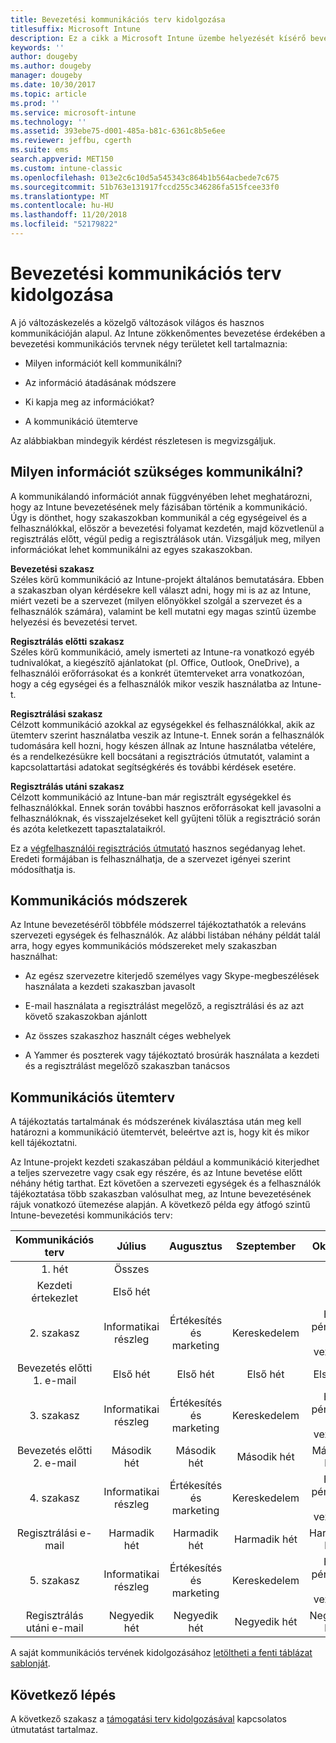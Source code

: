 ```yaml
---
title: Bevezetési kommunikációs terv kidolgozása
titlesuffix: Microsoft Intune
description: Ez a cikk a Microsoft Intune üzembe helyezését kísérő bevezetési kommunikációs terv kidolgozását segíti.
keywords: ''
author: dougeby
ms.author: dougeby
manager: dougeby
ms.date: 10/30/2017
ms.topic: article
ms.prod: ''
ms.service: microsoft-intune
ms.technology: ''
ms.assetid: 393ebe75-d001-485a-b81c-6361c8b5e6ee
ms.reviewer: jeffbu, cgerth
ms.suite: ems
search.appverid: MET150
ms.custom: intune-classic
ms.openlocfilehash: 013e2c6c10d5a545343c864b1b564acbede7c675
ms.sourcegitcommit: 51b763e131917fccd255c346286fa515fcee33f0
ms.translationtype: MT
ms.contentlocale: hu-HU
ms.lasthandoff: 11/20/2018
ms.locfileid: "52179822"
---
```

# <a name="develop-a-rollout-communication-plan"></a>Bevezetési kommunikációs terv kidolgozása

A jó változáskezelés a közelgő változások világos és hasznos kommunikációján alapul. Az Intune zökkenőmentes bevezetése érdekében a bevezetési kommunikációs tervnek négy területet kell tartalmaznia:

-   Milyen információt kell kommunikálni?

-   Az információ átadásának módszere

-   Ki kapja meg az információkat?

-   A kommunikáció ütemterve

Az alábbiakban mindegyik kérdést részletesen is megvizsgáljuk.

## <a name="what-needs-to-be-communicated"></a>Milyen információt szükséges kommunikálni?

A kommunikálandó információt annak függvényében lehet meghatározni, hogy az Intune bevezetésének mely fázisában történik a kommunikáció. Úgy is dönthet, hogy szakaszokban kommunikál a cég egységeivel és a felhasználókkal, először a bevezetési folyamat kezdetén, majd közvetlenül a regisztrálás előtt, végül pedig a regisztrálások után. Vizsgáljuk meg, milyen információkat lehet kommunikálni az egyes szakaszokban.

**Bevezetési szakasz** <br/>Széles körű kommunikáció az Intune-projekt általános bemutatására. Ebben a szakaszban olyan kérdésekre kell választ adni, hogy mi is az az Intune, miért vezeti be a szervezet (milyen előnyökkel szolgál a szervezet és a felhasználók számára), valamint be kell mutatni egy magas szintű üzembe helyezési és bevezetési tervet.

**Regisztrálás előtti szakasz**<br/> Széles körű kommunikáció, amely ismerteti az Intune-ra vonatkozó egyéb tudnivalókat, a kiegészítő ajánlatokat (pl. Office, Outlook, OneDrive), a felhasználói erőforrásokat és a konkrét ütemterveket arra vonatkozóan, hogy a cég egységei és a felhasználók mikor veszik használatba az Intune-t.

**Regisztrálási szakasz**<br/> Célzott kommunikáció azokkal az egységekkel és felhasználókkal, akik az ütemterv szerint használatba veszik az Intune-t. Ennek során a felhasználók tudomására kell hozni, hogy készen állnak az Intune használatba vételére, és a rendelkezésükre kell bocsátani a regisztrációs útmutatót, valamint a kapcsolattartási adatokat segítségkérés és további kérdések esetére.

**Regisztrálás utáni szakasz**<br/> Célzott kommunikáció az Intune-ban már regisztrált egységekkel és felhasználókkal. Ennek során további hasznos erőforrásokat kell javasolni a felhasználóknak, és visszajelzéseket kell gyűjteni tőlük a regisztráció során és azóta keletkezett tapasztalataikról.

Ez a [végfelhasználói regisztrációs útmutató](https://gallery.technet.microsoft.com/Intune-End-User-Enrollment-3a0c9b0c?WT.mc_id=Blog_Intune_General_PCIT) hasznos segédanyag lehet. Eredeti formájában is felhasználhatja, de a szervezet igényei szerint módosíthatja is.

## <a name="communication-delivery-methods"></a>Kommunikációs módszerek

Az Intune bevezetéséről többféle módszerrel tájékoztathatók a releváns szervezeti egységek és felhasználók. Az alábbi listában néhány példát talál arra, hogy egyes kommunikációs módszereket mely szakaszban használhat:

-   Az egész szervezetre kiterjedő személyes vagy Skype-megbeszélések használata a kezdeti szakaszban javasolt

-   E-mail használata a regisztrálást megelőző, a regisztrálási és az azt követő szakaszokban ajánlott

-   Az összes szakaszhoz használt céges webhelyek

-   A Yammer és poszterek vagy tájékoztató brosúrák használata a kezdeti és a regisztrálást megelőző szakaszban tanácsos

## <a name="communications-timeline"></a>Kommunikációs ütemterv

A tájékoztatás tartalmának és módszerének kiválasztása után meg kell határozni a kommunikáció ütemtervét, beleértve azt is, hogy kit és mikor kell tájékoztatni.

Az Intune-projekt kezdeti szakaszában például a kommunikáció kiterjedhet a teljes szervezetre vagy csak egy részére, és az Intune bevetése előtt néhány hétig tarthat. Ezt követően a szervezeti egységek és a felhasználók tájékoztatása több szakaszban valósulhat meg, az Intune bevezetésének rájuk vonatkozó ütemezése alapján. A következő példa egy átfogó szintű Intune-bevezetési kommunikációs terv:

  | **Kommunikációs terv** | **Július** | **Augusztus** | **Szeptember** | **Október** |
|:---:|:---:|:---:|:---:|:---:|
| 1. hét  | Összes |  |  |  |                                                         
| Kezdeti értekezlet | Első hét |  |  |  |                                                         
| 2. szakasz | Informatikai részleg | Értékesítés és marketing | Kereskedelem | HR, pénzügy és vezetők |
| Bevezetés előtti 1. e-mail | Első hét | Első hét | Első hét | Első hét |
| 3. szakasz | Informatikai részleg | Értékesítés és marketing | Kereskedelem | HR, pénzügy és vezetők |
| Bevezetés előtti 2. e-mail | Második hét | Második hét | Második hét | Második hét |
| 4. szakasz | Informatikai részleg | Értékesítés és marketing | Kereskedelem | HR, pénzügy és vezetők |
| Regisztrálási e-mail | Harmadik hét | Harmadik hét | Harmadik hét | Harmadik hét |
| 5. szakasz | Informatikai részleg | Értékesítés és marketing | Kereskedelem | HR, pénzügy és vezetők |
| Regisztrálás utáni e-mail | Negyedik hét | Negyedik hét | Negyedik hét | Negyedik hét |

A saját kommunikációs tervének kidolgozásához [letöltheti a fenti táblázat sablonját](https://gallery.technet.microsoft.com/Intune-deployment-planning-fae156c2?redir=0).

## <a name="next-step"></a>Következő lépés

A következő szakasz a [támogatási terv kidolgozásával](planning-guide-support-plan.md) kapcsolatos útmutatást tartalmaz.
